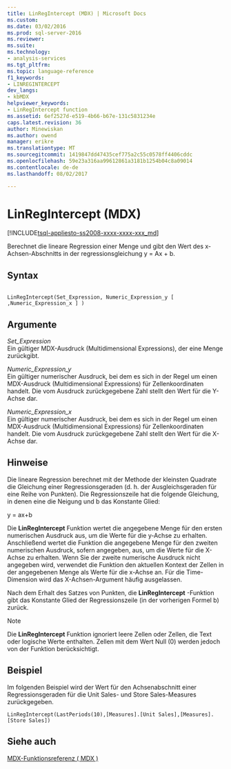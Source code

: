 ```yaml
---
title: LinRegIntercept (MDX) | Microsoft Docs
ms.custom: 
ms.date: 03/02/2016
ms.prod: sql-server-2016
ms.reviewer: 
ms.suite: 
ms.technology:
- analysis-services
ms.tgt_pltfrm: 
ms.topic: language-reference
f1_keywords:
- LINREGINTERCEPT
dev_langs:
- kbMDX
helpviewer_keywords:
- LinRegIntercept function
ms.assetid: 6ef2527d-e519-4b66-b67e-131c5831234e
caps.latest.revision: 36
author: Minewiskan
ms.author: owend
manager: erikre
ms.translationtype: MT
ms.sourcegitcommit: 1419847dd47435cef775a2c55c0578ff4406cddc
ms.openlocfilehash: 59e23a316aa99612861a3181b1254b04c8a09014
ms.contentlocale: de-de
ms.lasthandoff: 08/02/2017

---
```

# <a name="linregintercept-mdx"></a>LinRegIntercept (MDX)
[!INCLUDE[tsql-appliesto-ss2008-xxxx-xxxx-xxx_md](../includes/tsql-appliesto-ss2008-xxxx-xxxx-xxx-md.md)]

  Berechnet die lineare Regression einer Menge und gibt den Wert des x-Achsen-Abschnitts in der regressionsgleichung y = Ax + b.  
  
## <a name="syntax"></a>Syntax  
  
```  
  
LinRegIntercept(Set_Expression, Numeric_Expression_y [ ,Numeric_Expression_x ] )  
```  
  
## <a name="arguments"></a>Argumente  
 *Set_Expression*  
 Ein gültiger MDX-Ausdruck (Multidimensional Expressions), der eine Menge zurückgibt.  
  
 *Numeric_Expression_y*  
 Ein gültiger numerischer Ausdruck, bei dem es sich in der Regel um einen MDX-Ausdruck (Multidimensional Expressions) für Zellenkoordinaten handelt. Die vom Ausdruck zurückgegebene Zahl stellt den Wert für die Y-Achse dar.  
  
 *Numeric_Expression_x*  
 Ein gültiger numerischer Ausdruck, bei dem es sich in der Regel um einen MDX-Ausdruck (Multidimensional Expressions) für Zellenkoordinaten handelt. Die vom Ausdruck zurückgegebene Zahl stellt den Wert für die X-Achse dar.  
  
## <a name="remarks"></a>Hinweise  
 Die lineare Regression berechnet mit der Methode der kleinsten Quadrate die Gleichung einer Regressionsgeraden (d. h. der Ausgleichsgeraden für eine Reihe von Punkten). Die Regressionszeile hat die folgende Gleichung, in denen eine die Neigung und b das Konstante Glied:  
  
 y = ax+b  
  
 Die **LinRegIntercept** Funktion wertet die angegebene Menge für den ersten numerischen Ausdruck aus, um die Werte für die y-Achse zu erhalten. Anschließend wertet die Funktion die angegebene Menge für den zweiten numerischen Ausdruck, sofern angegeben, aus, um die Werte für die X-Achse zu erhalten. Wenn Sie der zweite numerische Ausdruck nicht angegeben wird, verwendet die Funktion den aktuellen Kontext der Zellen in der angegebenen Menge als Werte für die x-Achse an. Für die Time-Dimension wird das X-Achsen-Argument häufig ausgelassen.  
  
 Nach dem Erhalt des Satzes von Punkten, die **LinRegIntercept** -Funktion gibt das Konstante Glied der Regressionszeile (in der vorherigen Formel b) zurück.  
  
> [!NOTE]  
>  Die **LinRegIntercept** Funktion ignoriert leere Zellen oder Zellen, die Text oder logische Werte enthalten. Zellen mit dem Wert Null (0) werden jedoch von der Funktion berücksichtigt.  
  
## <a name="example"></a>Beispiel  
 Im folgenden Beispiel wird der Wert für den Achsenabschnitt einer Regressionsgeraden für die Unit Sales- und Store Sales-Measures zurückgegeben.  
  
```  
LinRegIntercept(LastPeriods(10),[Measures].[Unit Sales],[Measures].[Store Sales])  
```  
  
## <a name="see-also"></a>Siehe auch  
 [MDX-Funktionsreferenz &#40; MDX &#41;](../mdx/mdx-function-reference-mdx.md)  
  
  


